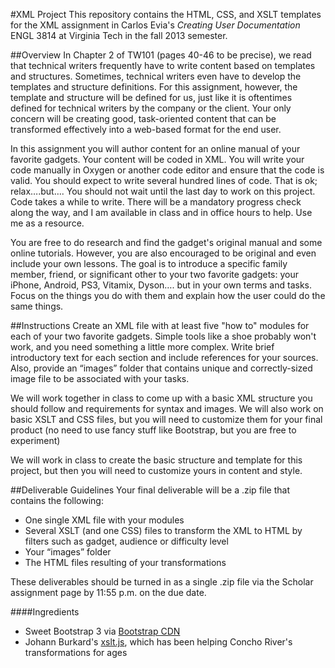 #XML Project
This repository contains the HTML, CSS, and XSLT templates for the XML assignment in Carlos Evia's *Creating User Documentation* ENGL 3814 at Virginia Tech in the fall 2013 semester.

##Overview
In Chapter 2 of TW101 (pages 40-46 to be precise), we read that technical writers frequently have to write content based on templates and structures. Sometimes, technical writers even have to develop the templates and structure definitions. For this assignment, however, the template and structure will be defined for us, just like it is oftentimes defined for technical writers by the company or the client. Your only concern will be creating good, task-oriented content that can be transformed effectively into a web-based format for the end user.

In this assignment you will author content for an online manual of your favorite gadgets. Your content will be coded in XML. You will write your code manually in Oxygen or another code editor and ensure that the code is valid. You should expect to write several hundred lines of code. That is ok; relax….but…. You should not wait until the last day to work on this project. Code takes a while to write. There will be a mandatory progress check along the way, and I am available in class and in office hours to help. Use me as a resource.

You are free to do research and find the gadget's original manual and some online tutorials. However, you are also encouraged to be original and even include your own lessons. The goal is to introduce a specific family member, friend, or significant other to your two favorite gadgets: your iPhone, Android, PS3, Vitamix, Dyson…. but in your own terms and tasks. Focus on the things you do with them and explain how the user could do the same things. 

##Instructions
Create an XML file with at least five "how to" modules for each of your two favorite gadgets. Simple tools like a shoe probably won't work, and you need something a little more complex.
Write brief introductory text for each section and include references for your sources.
Also, provide an “images” folder that contains unique and correctly-sized image file to be associated with your tasks.

We will work together in class to come up with a basic XML structure you should follow and requirements for syntax and images. We will also work on basic XSLT and CSS files, but you will need to customize them for your final product (no need to use fancy stuff like Bootstrap, but you are free to experiment)

We will work in class to create the basic structure and template for this project, but then you will need to customize yours in content and style.

##Deliverable Guidelines
Your final deliverable will be a .zip file that contains the following:
* One single XML file with your modules
* Several XSLT (and one CSS) files to transform the XML to HTML by filters such as gadget, audience or difficulty level
* Your “images” folder
* The HTML files resulting of your transformations

These deliverables should be turned in as a single .zip file via the Scholar assignment page by 11:55 p.m. on the due date.

####Ingredients
* Sweet Bootstrap 3 via [Bootstrap CDN](http://www.bootstrapcdn.com/)
* Johann Burkard's [xslt.js](http://johannburkard.de/software/xsltjs/), which has been helping Concho River's transformations for ages 
